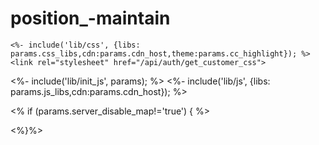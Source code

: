 # position_-maintain

<!DOCTYPE html>
<html lang="zh-cn" ng-app="myApp" ng-controller="PublicController" ng-click="win_click($event)">
<meta http-equiv="Content-Type" content="text/html; charset=UTF-8"/>
<head>
    <meta http-equiv="X-UA-Compatible" content="chrome=1">
    <base href="/">
    <meta charset="utf-8">
    <meta http-equiv="Expires" content="0">
    <meta http-equiv="Pragma" content="no-cache">
    <meta http-equiv="Cache-control" content="no-cache">
    <meta http-equiv="Cache" content="no-cache">
    <meta name="viewport"
          content="width=device-width, initial-scale=1.0, user-scalable=0, minimum-scale=1.0, maximum-scale=1.0">
    <title><%= params.special_title?params.special_title:"HCM Cloud"%></title>
    <meta name="keywords" content="HCM,Cloud,HR,人力资源,云,云服务">
    <meta name="description" content="HCM Cloud,超出你想像的人力资源服务空间">
    <link rel="shortcut icon" href="/img?index=<%= params.company_logo%>"/>
    <link rel="bookmark" href="<%= params.cdn_host %>/static/resources/images/hcmcloud.ico"/>

    <%- include('lib/css', {libs: params.css_libs,cdn:params.cdn_host,theme:params.cc_highlight}); %>
    <link rel="stylesheet" href="/api/auth/get_customer_css">
</head>
<body>

<ui-view class="h-c-main-frame"></ui-view>
<carousel-panel></carousel-panel>
<div class="waiting-box" ng-show="is_waitting_show" ng-cloak>
    <div class="waiting"></div>
</div>
<script type="text/javascript" src="<%= params.cdn_host %>/static/resources/lib/jquery.min.js"></script>
<script type="text/javascript"
        src="<%= params.cdn_host %>/static/resources/lib/jquery.nicescroll.min.js"></script>
<script type="text/javascript"
        src="<%= params.cdn_host %>/static/resources/lib/jquery.orgchart.js"></script>

<%- include('lib/init_js', params); %>
<%- include('lib/js', {libs: params.js_libs,cdn:params.cdn_host}); %>

<% if (params.server_disable_map!='true') { %>
<script type="text/javascript" src="https://api.map.baidu.com/api?v=2.0&ak=D7KG4CoeclWrYbUGU7dMCGfS9Uhn0YFz"></script>
<script charset="utf-8" src="https://map.qq.com/api/js?v=2.exp&libraries=convertor"></script>
<%}%>

</body>
</html>
